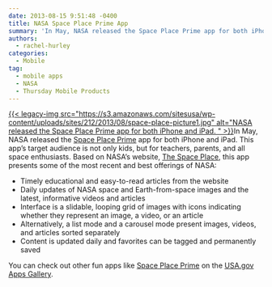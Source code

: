 ```yaml
---
date: 2013-08-15 9:51:48 -0400
title: NASA Space Place Prime App
summary: 'In May, NASA released the Space Place Prime app for both iPhone and iPad. This app&#8217;s target audience is not only kids, but for teachers, parents, and all space enthusiasts. Based on NASA&#8217;s website, The Space Place, this app presents'
authors:
  - rachel-hurley
categories:
  - Mobile
tag:
  - mobile apps
  - NASA
  - Thursday Mobile Products
---
```


[{{< legacy-img src="https://s3.amazonaws.com/sitesusa/wp-content/uploads/sites/212/2013/08/space-place-picture1.jpg" alt="NASA released the Space Place Prime app for both iPhone and iPad. " >}}](https://s3.amazonaws.com/sitesusa/wp-content/uploads/sites/212/2013/08/space-place-picture1.jpg)In May, NASA released the [Space Place Prime](http://spaceplace.nasa.gov/ios/) app for both iPhone and iPad. This app&#8217;s target audience is not only kids, but for teachers, parents, and all space enthusiasts. Based on NASA&#8217;s website, [The Space Place](http://spaceplace.nasa.gov/ios/), this app presents some of the most recent and best offerings of NASA:

<div>
  <ul>
    <li>
      Timely educational and easy-to-read articles from the website
    </li>
    <li>
      Daily updates of NASA space and Earth-from-space images and the latest, informative videos and articles
    </li>
    <li>
      Interface is a slidable, looping grid of images with icons indicating whether they represent an image, a video, or an article
    </li>
    <li>
      Alternatively, a list mode and a carousel mode present images, videos, and articles sorted separately
    </li>
    <li>
      Content is updated daily and favorites can be tagged and permanently saved
    </li>
  </ul>
</div>

<div>
  You can check out other fun apps like <a href="http://apps.usa.gov/space-place-prime.shtml">Space Place Prime</a> on the <a href="http://apps.usa.gov/">USA.gov Apps Gallery</a>.
</div>